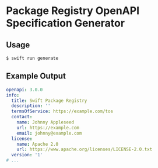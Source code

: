 # Package Registry OpenAPI Specification Generator

## Usage

```terminal
$ swift run generate
```

## Example Output

```yaml
openapi: 3.0.0
info:
  title: Swift Package Registry
  description: ''
  termsOfService: https://example.com/tos
  contact:
    name: Johnny Appleseed
    url: https://example.com
    email: johnny@example.com
  license:
    name: Apache 2.0
    url: https://www.apache.org/licenses/LICENSE-2.0.txt
  version: '1'
# ...
```

